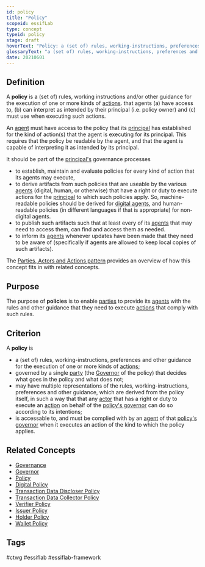 ```yaml
---
id: policy
title: "Policy"
scopeid: essifLab
type: concept
typeid: policy
stage: draft
hoverText: "Policy: a (set of) rules, working-instructions, preferences and other guidance for the execution of one or more kinds of Actions, that Agents (a) have access to, (b) can interpret as intended by their Principal (i.e. policy Owner) and (c) must use when executing such Actions."
glossaryText: "a (set of) rules, working-instructions, preferences and other guidance for the execution of one or more kinds of %%actions^action%%, that %%agents^agent%% (a) have access to, (b) can interpret as intended by their %%principal^principal%% (i.e. policy %%owner^owner%%) and (c) must use when executing such %%actions^action%%."
date: 20210601
---
```


## Definition
A **policy** is a (set of) rules, working instructions and/or other guidance for the execution of one or more kinds of [actions](action).  that agents (a) have access to, (b) can interpret as intended by their principal (i.e. policy owner) and (c) must use when executing such actions.

An [agent](agent) must have access to the policy that its [principal](principal) has established for the kind of action(s) that the agent is executing for its principal. This requires that the policy be readable by the agent, and that the agent is capable of interpreting it as intended by its principal.

It should be part of the [principal's](principal) governance processes

- to establish, maintain and evaluate policies for every kind of action that its agents may execute,
- to derive artifacts from such policies that are useable by the various [agents](agent) (digital, human, or otherwise) that have a right or duty to execute actions for the [principal](principal) to which such policies apply. So, machine-readable policies should be derived for [digital agents](digital-agent), and human-readable policies (in different languages if that is appropriate) for non-digital agents.
- to publish such artifacts such that at least every of its [agents](agent) that may need to access them, can find and access them as needed.
- to inform its [agents](agent) whenever updates have been made that they need to be aware of (specifically if agents are allowed to keep local copies of such artifacts).

The [Parties, Actors and Actions pattern](pattern-party-actor-action) provides an overview of how this concept fits in with related concepts.

## Purpose
The purpose of **policies** is to enable [parties](party) to provide its [agents](agent) with the rules and other guidance that they need to execute [actions](action) that comply with such rules.

## Criterion
A **policy** is
- a (set of) rules, working-instructions, preferences and other guidance for the execution of one or more kinds of [actions](action);
- governed by a single [party](party) (the [Governor](policy-governor) of the policy) that decides what goes in the policy and what does not;
- may have multiple representations of the rules, working-instructions, preferences and other guidance, which are derived from the policy itself, in such a way that that any [actor](actor) that has a right or duty to execute an [action](action) on behalf of the  [policy's governor](policy-governor) can do so according to its intentions;
- is accessable to, and must be complied with by an [agent](agent) of that [policy's governor](policy-governor) when it executes an action of the kind to which the policy applies.

## Related Concepts
- [Governance](governance)
- [Governor](policy-governor)
- [Policy](policy)
- [Digital Policy](digital-policy)
- [Transaction Data Discloser Policy](transaction-data-collector-policy)
- [Transaction Data Collector Policy](transaction-data-collector-policy)
- [Verifier Policy](verifier-policy)
- [Issuer Policy](issuer-policy)
- [Holder Policy](holder-policy)
- [Wallet Policy](wallet-policy)
## Tags
#ctwg #essiflab #essiflab-framework